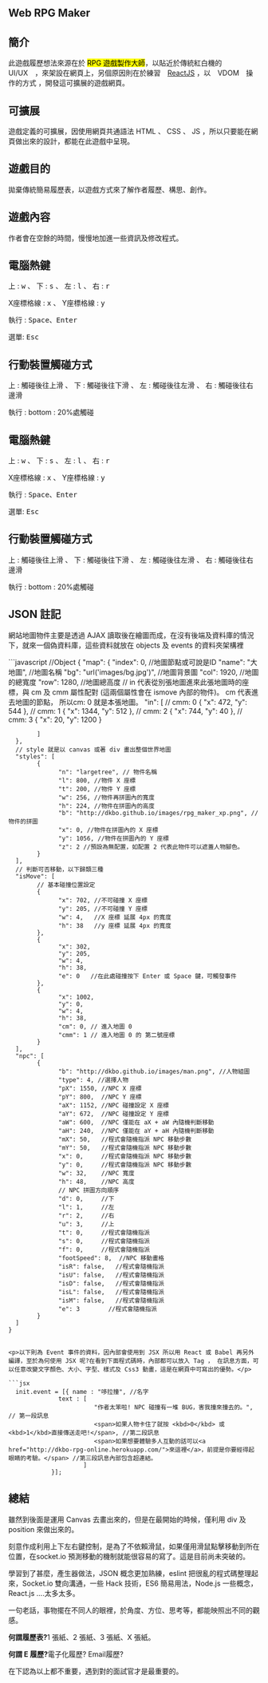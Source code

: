 ## Web RPG Maker  
<aircle>
  <h2>簡介</h2>
  <p>此遊戲履歷想法來源在於 <mark>RPG 遊戲製作大師</mark>，以貼近於傳統紅白機的　UI/UX　，來架設在網頁上，另個原因則在於練習　<a href="http://facebook.github.io/react/" target="_blank" >ReactJS</a> ，以　VDOM　操作的方式 ，開發這可擴展的遊戲網頁。</p>
  <h2>可擴展</h2>
  <p>遊戲定義的可擴展，因使用網頁共通語法 HTML 、 CSS 、 JS ，所以只要能在網頁做出來的設計，都能在此遊戲中呈現。</p>
  <h2>遊戲目的</h2>
  <p>拋棄傳統簡易履歷表，以遊戲方式來了解作者履歷、構思、創作。</p>
  <h2>遊戲內容</h2>
  <p>作者會在空餘的時間，慢慢地加進一些資訊及修改程式。</p>
</aircle>
<aircle>
  <h2>電腦熱鍵</h2>
  <p>上 : <kbd>w</kbd> 、 下 : <kbd>s</kbd> 、 左 : <kbd>l</kbd> 、 右 : <kbd>r</kbd></p>
  <p>X座標格線 : <kbd>x</kbd> 、 Y座標格線 : <kbd>y</kbd></p>
  <p>執行 : <kbd>Space</kbd>、<kbd>Enter</kbd></p>
  <p>選單: <kbd>Esc</kbd></p>
  <h2>行動裝置觸碰方式</h2>
  <p>上 : 觸碰後往上滑 、 下 : 觸碰後往下滑 、 左 : 觸碰後往左滑 、 右 : 觸碰後往右邊滑</p>
  <p>執行 : bottom : 20%處觸碰</p>
</aircle>
<aircle>
  <h2>電腦熱鍵</h2>
  <p>上 : <kbd>w</kbd> 、 下 : <kbd>s</kbd> 、 左 : <kbd>l</kbd> 、 右 : <kbd>r</kbd></p>
  <p>X座標格線 : <kbd>x</kbd> 、 Y座標格線 : <kbd>y</kbd></p>
  <p>執行 : <kbd>Space</kbd>、<kbd>Enter</kbd></p>
  <p>選單: <kbd>Esc</kbd></p>
  <h2>行動裝置觸碰方式</h2>
  <p>上 : 觸碰後往上滑 、 下 : 觸碰後往下滑 、 左 : 觸碰後往左滑 、 右 : 觸碰後往右邊滑</p>
  <p>執行 : bottom : 20%處觸碰</p>
</aircle>
<aircle>
  <h2>JSON 註記</h2>
  <p>網站地圖物件主要是透過 AJAX 讀取後在繪圖而成，在沒有後端及資料庫的情況下，就來一個偽資料庫，這些資料就放在 objects 及 events 的資料夾架構裡</p>
  ```javascript
    //Object
    {
      "map": {
            "index": 0, //地圖節點或可說是ID
            "name": "大地圖", //地圖名稱
            "bg": "url('images/bg.jpg')", //地圖背景圖
            "col": 1920, //地圖的總寬度
            "row": 1280, //地圖總高度
            // in 代表從別張地圖進來此張地圖時的座標，與 cm 及 cmm 屬性配對
            (這兩個屬性會在 ismove 內部的物件)。 cm 代表進去地圖的節點，
            所以cm: 0 就是本張地圖。
            "in": [
                  // cmm: 0
                  { 
                        "x": 472,  
                        "y": 544
                  },
                  // cmm: 1
                  {
                        "x": 1344,
                        "y": 512
                  },
                  // cmm: 2
                  {
                        "x": 744,
                        "y": 40
                  },
                  // cmm: 3
                  {
                        "x": 20,
                        "y": 1200
                  }

            ]
      },
      // style 就是以 canvas 或著 div 畫出整個世界地圖
      "styles": [
            {
                  "n": "largetree", // 物件名稱
                  "l": 800, //物件 X 座標
                  "t": 200, //物件 Y 座標
                  "w": 256, //物件再拼圖內的寬度
                  "h": 224, //物件在拼圖內的高度
                  "b": "http://dkbo.github.io/images/rpg_maker_xp.png", //物件的拼圖
                  "x": 0, //物件在拼圖內的 X 座標
                  "y": 1056, //物件在拼圖內的 Y 座標
                  "z": 2 //預設為無配置，如配置 2 代表此物件可以遮蓋人物腳色。
            }
      ],
      // 判斷可否移動，以下歸類三種
      "isMove": [
            // 基本碰撞位置設定
            {
                  "x": 702, //不可碰撞 X 座標
                  "y": 205, //不可碰撞 Y 座標
                  "w": 4,   //X 座標 延展 4px 的寬度
                  "h": 38   //y 座標 延展 4px 的寬度
            },
            {
                  "x": 302,
                  "y": 205,
                  "w": 4,
                  "h": 38,
                  "e": 0   //在此處碰撞按下 Enter 或 Space 鍵，可觸發事件
            },
            {
                  "x": 1002,
                  "y": 0,
                  "w": 4,
                  "h": 38,
                  "cm": 0, // 進入地圖 0
                  "cmm": 1 // 進入地圖 0 的 第二號座標
            }
      ],
      "npc": [
            {
                  "b": "http://dkbo.github.io/images/man.png", //人物組圖
                  "type": 4, //選擇人物
                  "pX": 1550, //NPC X 座標
                  "pY": 800,  //NPC Y 座標
                  "aX": 1152, //NPC 碰撞設定 X 座標
                  "aY": 672,  //NPC 碰撞設定 Y 座標
                  "aW": 600,  //NPC 僅能在 aX + aW 內隨機判斷移動
                  "aH": 240,  //NPC 僅能在 aY + aH 內隨機判斷移動
                  "mX": 50,   //程式會隨機指派 NPC 移動步數
                  "mY": 50,   //程式會隨機指派 NPC 移動步數
                  "x": 0,     //程式會隨機指派 NPC 移動步數
                  "y": 0,     //程式會隨機指派 NPC 移動步數
                  "w": 32,    //NPC 寬度
                  "h": 48,    //NPC 高度
                  // NPC 拼圖方向順序
                  "d": 0,     //下
                  "l": 1,     //左
                  "r": 2,     //右
                  "u": 3,     //上
                  "t": 0,     //程式會隨機指派
                  "s": 0,     //程式會隨機指派
                  "f": 0,     //程式會隨機指派
                  "footSpeed": 8,  //NPC 移動畫格
                  "isR": false,   //程式會隨機指派
                  "isU": false,   //程式會隨機指派
                  "isD": false,   //程式會隨機指派
                  "isL": false,   //程式會隨機指派
                  "isM": false,   //程式會隨機指派
                  "e": 3        //程式會隨機指派
            }
      ]
    }
  
  ```

  <p>以下則為 Event 事件的資料，因內部會使用到 JSX 所以用 React 或 Babel 再另外編譯，至於為何使用 JSX 呢?在看到下面程式碼時，內部都可以放入 Tag ， 在訊息方面，可以任意改變文字顏色、大小、字型、樣式及 Css3 動畫，這是在網頁中可寫出的優勢。</p>

  ```jsx
    init.event = [{ name : "哆拉撞", //名字
                text : [ 
                          "作者太笨啦! NPC 碰撞有一堆 BUG，害我撞來撞去的。",  // 第一段訊息
                          <span>如果人物卡住了就按 <kbd>0</kbd> 或 <kbd>1</kbd>直接傳送走吧!</span>, //第二段訊息
                          <span>如果想要體驗多人互動的話可以<a href="http://dkbo-rpg-online.herokuapp.com/">來這裡</a>，前提是你要經得起眼睛的考驗。</span> //第三段訊息內部包含超連結。
                       ]
              }];
  ```
</aircle>
<aircle>
  <h2>總結</h2>
  <p>雖然到後面是運用 Canvas 去畫出來的，但是在最開始的時候，僅利用 div 及 position 來做出來的。</p>
  <p>刻意作成利用上下左右鍵控制，是為了不依賴滑鼠，如果僅用滑鼠點擊移動到所在位置，在socket.io 預測移動的機制就能很容易的寫了。這是目前尚未突破的。</p>
  <p>學習到了甚麼，產生器做法，JSON 概念更加熟練，eslint 把很亂的程式碼整理起來，Socket.io 雙向溝通，一些 Hack 技術，ES6 簡易用法，Node.js 一些概念，React.js ....太多太多。</p>
  <p>一句老話，事物擺在不同人的眼裡，於角度、方位、思考等，都能映照出不同的觀感。</p>
  <p><strong>何謂履歷表?</strong>1 張紙、2 張紙、3 張紙、X 張紙。</p>
  <p><strong>何謂 E 履歷?</strong>電子化履歷? Email履歷?</p>
  <p>在下認為以上都不重要，遇到對的面試官才是最重要的。</p>
</aircle>


